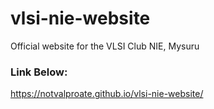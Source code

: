 # vlsi-nie-website
Official website for the VLSI Club NIE, Mysuru

### Link Below:
https://notvalproate.github.io/vlsi-nie-website/
